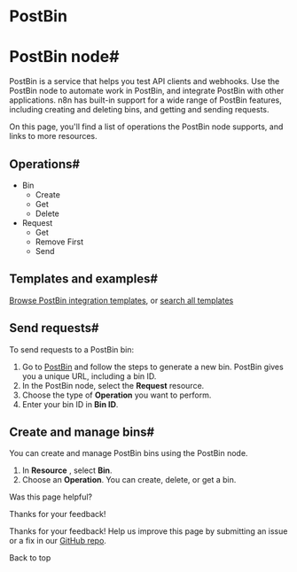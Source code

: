# PostBin

[ ](https://github.com/n8n-io/n8n-docs/edit/main/docs/integrations/builtin/app-nodes/n8n-nodes-base.postbin.md "Edit this page")

# PostBin node#

PostBin is a service that helps you test API clients and webhooks. Use the PostBin node to automate work in PostBin, and integrate PostBin with other applications. n8n has built-in support for a wide range of PostBin features, including creating and deleting bins, and getting and sending requests. 

On this page, you'll find a list of operations the PostBin node supports, and links to more resources.

## Operations#

  * Bin
    * Create
    * Get
    * Delete
  * Request
    * Get
    * Remove First
    * Send



## Templates and examples#

[Browse PostBin integration templates](https://n8n.io/integrations/postbin/), or [search all templates](https://n8n.io/workflows/)

## Send requests#

To send requests to a PostBin bin:

  1. Go to [PostBin](https://www.toptal.com/developers/postbin/) and follow the steps to generate a new bin. PostBin gives you a unique URL, including a bin ID.
  2. In the PostBin node, select the **Request** resource.
  3. Choose the type of **Operation** you want to perform.
  4. Enter your bin ID in **Bin ID**.



## Create and manage bins#

You can create and manage PostBin bins using the PostBin node. 

  1. In **Resource** , select **Bin**.
  2. Choose an **Operation**. You can create, delete, or get a bin.

Was this page helpful? 

Thanks for your feedback! 

Thanks for your feedback! Help us improve this page by submitting an issue or a fix in our [GitHub repo](https://github.com/n8n-io/n8n-docs). 

Back to top 
